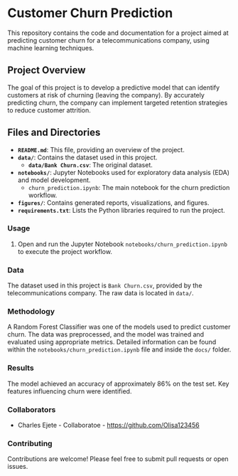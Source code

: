 # Customer Churn Prediction

This repository contains the code and documentation for a project aimed at predicting customer churn for a telecommunications company, using machine learning techniques.

## Project Overview

The goal of this project is to develop a predictive model that can identify customers at risk of churning (leaving the company). By accurately predicting churn, the company can implement targeted retention strategies to reduce customer attrition.

## Files and Directories

* **`README.md`**: This file, providing an overview of the project.
* **`data/`**: Contains the dataset used in this project.
    * **`data/Bank Churn.csv`**: The original dataset.
* **`notebooks/`**: Jupyter Notebooks used for exploratory data analysis (EDA) and model development.
    * `churn_prediction.ipynb`: The main notebook for the churn prediction workflow.
* **`figures/`**: Contains generated reports, visualizations, and figures.
* **`requirements.txt`**: Lists the Python libraries required to run the project.


### Usage

1.  Open and run the Jupyter Notebook `notebooks/churn_prediction.ipynb` to execute the project workflow.

### Data

The dataset used in this project is `Bank Churn.csv`, provided by the telecommunications company. The raw data is located in `data/`.

### Methodology

A Random Forest Classifier was one of the models used to predict customer churn. The data was preprocessed, and the model was trained and evaluated using appropriate metrics. Detailed information can be found within the `notebooks/churn_prediction.ipynb` file and inside the `docs/` folder.

### Results

The model achieved an accuracy of approximately 86% on the test set. Key features influencing churn were identified.

### Collaborators

* Charles Ejete - Collaboratoe - https://github.com/Olisa123456

### Contributing

Contributions are welcome! Please feel free to submit pull requests or open issues.

